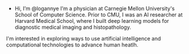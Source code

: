 -  Hi, I’m @logannye
 I'm a physician at Carnegie Mellon University's School of Computer Science. Prior to CMU, I was an AI researcher at Harvard Medical School, where I built deep learning models for diagnostic medical imaging and histopathology.

I'm interested in exploring ways to use artificial intelligence and computational technologies to advance human heatlh.

<!---
logannye/logannye is a ✨ special ✨ repository because its `README.md` (this file) appears on your GitHub profile.
You can click the Preview link to take a look at your changes.
--->
